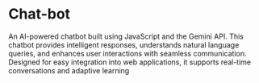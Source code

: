 # Chat-bot
An AI-powered chatbot built using JavaScript and the Gemini API. This chatbot provides intelligent responses, understands natural language queries, and enhances user interactions with seamless communication. Designed for easy integration into web applications, it supports real-time conversations and adaptive learning
